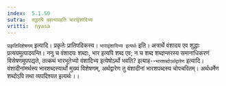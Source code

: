 ```yaml
---
index:  5.1.50
sutra:  तद्धरपि वहत्यावहति भाराद्वंशादिभ्यः
vritti:  nyasa
---
```


`प्रकृतिविशेषणम्` इत्यादि। प्रकृतेः प्रातिपदिकस्य। `भाराद्वंशादिभ्य इत्यर्थः` इति। अत्रार्थे वंशादय एव शुद्धाः प्रत्ययमुत्पादयन्ति।
ननु च वंशादयः शब्दाः, भार इत्यपि शब्द एव; न च शब्द शब्दान्तरस्य समानाधिकरणं विसेषणमुपपद्यते, तत्कथं भारभूतेभ्यो वंशादिभ्य इत्येषोऽर्थो भवति? इत्याह--`भारशब्दोऽर्थद्वारेण` इत्यादि। वंशादीनांमर्थस्य भारशब्दस्यार्थो मुख्यं विशेषणम्, अर्थद्वारेण तु वंशादीनां भारशपब्दस्य चोपचरितम्। अर्थधर्मेण शब्दोऽपि तथा व्यपदिश्यत इत्यर्थः।।

